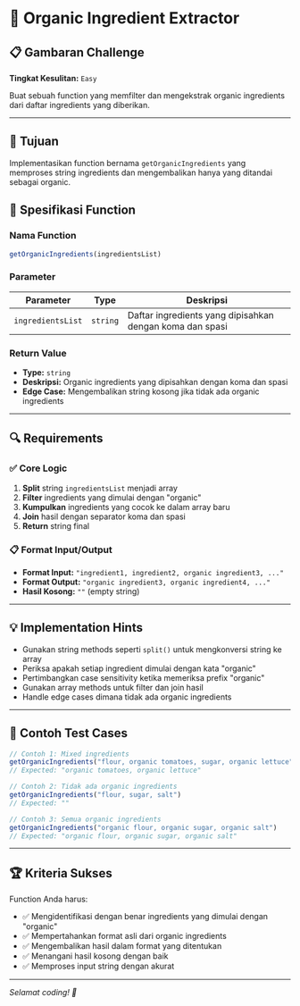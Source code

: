 # 🌿 Organic Ingredient Extractor

## 📋 Gambaran Challenge

**Tingkat Kesulitan:** `Easy`

Buat sebuah function yang memfilter dan mengekstrak organic ingredients dari daftar ingredients yang diberikan.

---

## 🎯 Tujuan

Implementasikan function bernama `getOrganicIngredients` yang memproses string ingredients dan mengembalikan hanya yang ditandai sebagai organic.

## 📝 Spesifikasi Function

### Nama Function
```javascript
getOrganicIngredients(ingredientsList)
```

### Parameter

| Parameter | Type | Deskripsi |
|-----------|------|-----------|
| `ingredientsList` | `string` | Daftar ingredients yang dipisahkan dengan koma dan spasi |

### Return Value

- **Type:** `string`
- **Deskripsi:** Organic ingredients yang dipisahkan dengan koma dan spasi
- **Edge Case:** Mengembalikan string kosong jika tidak ada organic ingredients

---

## 🔍 Requirements

### ✅ Core Logic

1. **Split** string `ingredientsList` menjadi array
2. **Filter** ingredients yang dimulai dengan "organic"
3. **Kumpulkan** ingredients yang cocok ke dalam array baru
4. **Join** hasil dengan separator koma dan spasi
5. **Return** string final

### 📋 Format Input/Output

- **Format Input:** `"ingredient1, ingredient2, organic ingredient3, ..."`
- **Format Output:** `"organic ingredient3, organic ingredient4, ..."`
- **Hasil Kosong:** `""` (empty string)

---

## 💡 Implementation Hints

- Gunakan string methods seperti `split()` untuk mengkonversi string ke array
- Periksa apakah setiap ingredient dimulai dengan kata "organic"
- Pertimbangkan case sensitivity ketika memeriksa prefix "organic"
- Gunakan array methods untuk filter dan join hasil
- Handle edge cases dimana tidak ada organic ingredients

---

## 🧪 Contoh Test Cases

```javascript
// Contoh 1: Mixed ingredients
getOrganicIngredients("flour, organic tomatoes, sugar, organic lettuce")
// Expected: "organic tomatoes, organic lettuce"

// Contoh 2: Tidak ada organic ingredients
getOrganicIngredients("flour, sugar, salt")
// Expected: ""

// Contoh 3: Semua organic ingredients
getOrganicIngredients("organic flour, organic sugar, organic salt")
// Expected: "organic flour, organic sugar, organic salt"
```

---

## 🏆 Kriteria Sukses

Function Anda harus:
- ✅ Mengidentifikasi dengan benar ingredients yang dimulai dengan "organic"
- ✅ Mempertahankan format asli dari organic ingredients
- ✅ Mengembalikan hasil dalam format yang ditentukan
- ✅ Menangani hasil kosong dengan baik
- ✅ Memproses input string dengan akurat

---

*Selamat coding! 🚀*
